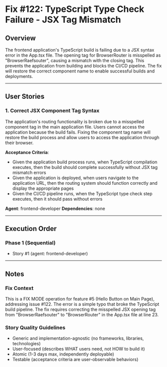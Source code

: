 # Fix #122: TypeScript Type Check Failure - JSX Tag Mismatch

## Overview
The frontend application's TypeScript build is failing due to a JSX syntax error in the App.tsx file. The opening tag for BrowserRouter is misspelled as "BrowserRaefsouter", causing a mismatch with the closing tag. This prevents the application from building and blocks the CI/CD pipeline. The fix will restore the correct component name to enable successful builds and deployments.

---

## User Stories

### 1. Correct JSX Component Tag Syntax
The application's routing functionality is broken due to a misspelled component tag in the main application file. Users cannot access the application because the build fails. Fixing the component tag name will restore the build process and allow users to access the application through their browser.

**Acceptance Criteria**:
- Given the application build process runs, when TypeScript compilation executes, then the build should complete successfully without JSX tag mismatch errors
- Given the application is deployed, when users navigate to the application URL, then the routing system should function correctly and display the appropriate pages
- Given the CI/CD pipeline runs, when the TypeScript type check step executes, then it should pass without errors

**Agent**: frontend-developer
**Dependencies**: none

---

## Execution Order

### Phase 1 (Sequential)
- Story #1 (agent: frontend-developer)

---

## Notes

### Fix Context
This is a FIX MODE operation for feature #5 (Hello Button on Main Page), addressing issue #122. The error is a simple typo that broke the TypeScript build pipeline. The fix requires correcting the misspelled JSX opening tag from "BrowserRaefsouter" to "BrowserRouter" in the App.tsx file at line 23.

### Story Quality Guidelines
- Generic and implementation-agnostic (no frameworks, libraries, technologies)
- User-focused (describes WHAT users need, not HOW to build it)
- Atomic (1-3 days max, independently deployable)
- Testable (acceptance criteria are user-observable behaviors)
